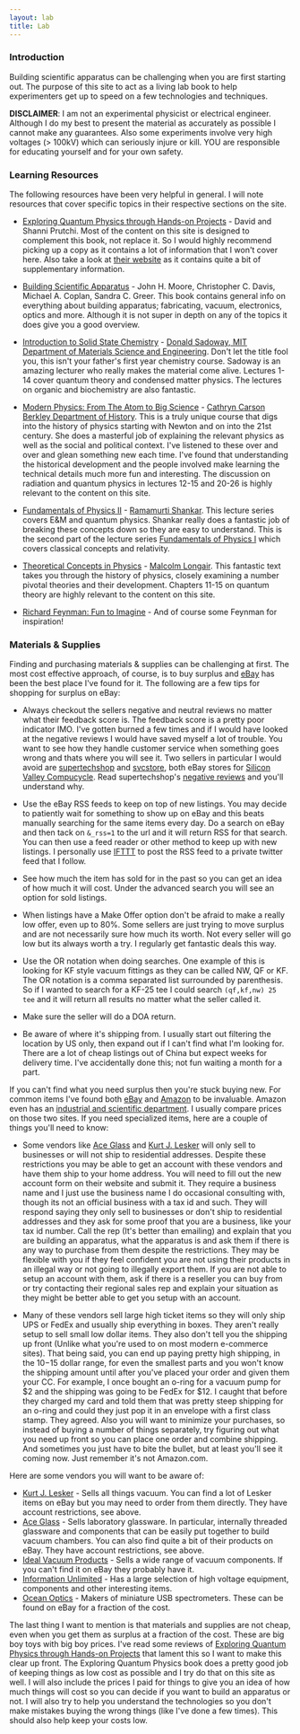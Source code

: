 ```yaml
---
layout: lab
title: Lab
---
```


### Introduction

Building scientific apparatus can be challenging when you are first starting out. The purpose of this site to act as a living lab book to help experimenters get up to speed on a few technologies and techniques. 

**DISCLAIMER**: I am not an experimental physicist or electrical engineer. Although I do my best to present the material as accurately as possible I cannot make any guarantees. Also some experiments involve very high voltages (> 100kV) which can seriously injure or kill. YOU are responsible for educating yourself and for your own safety.

### <a id="learning-resources"></a> Learning Resources

The following resources have been very helpful in general. I will note resources that cover specific topics in their respective sections on the site.

- [Exploring Quantum Physics through Hands-on Projects](http://www.amazon.com/Exploring-Quantum-Physics-through-Projects/dp/1118140664) - David and Shanni Prutchi. Most of the content on this site is designed to complement this book, not replace it. So I would highly recommend picking up a copy as it contains a lot of information that I won't cover here. Also take a look at [their website](http://www.diyphysics.com/) as it contains quite a bit of supplementary information.

- [Building Scientific Apparatus](http://www.amazon.com/Building-Scientific-Apparatus-John-Moore/dp/0521878586) - John H. Moore, Christopher C. Davis, Michael A. Coplan, Sandra C. Greer. This book contains general info on everything about building apparatus; fabricating, vacuum, electronics, optics and more. Although it is not super in depth on any of the topics it does give you a good overview.

- [Introduction to Solid State Chemistry](https://www.youtube.com/watch?v=kI7D2lkcF8E&list=PL36EC6A6180271B0F) - [Donald Sadoway, MIT Department of Materials Science and Engineering](http://donaldsadoway.com/). Don't let the title fool you, this isn't your father's first year chemistry course. Sadoway is an amazing lecturer who really makes the material come alive. Lectures 1-14 cover quantum theory and condensed matter physics. The lectures on organic and biochemistry are also fantastic.

- [Modern Physics: From The Atom to Big Science](https://itunes.apple.com/us/itunes-u/history-181b-spring-2008-modern/id461116019) - [Cathryn Carson Berkley Department of History](http://history.berkeley.edu/people/cathryn-carson). This is a truly unique course that digs into the history of physics starting with Newton and on into the 21st century. She does a masterful job of explaining the relevant physics as well as the social and political context. I've listened to these over and over and glean something new each time. I've found that understanding the historical development and the people involved make learning the technical details much more fun and interesting. The discussion on radiation and quantum physics in lectures 12-15 and 20-26 is highly relevant to the content on this site.

- [Fundamentals of Physics II](http://www.youtube.com/playlist?list=PLD07B2225BB40E582) - [Ramamurti Shankar](http://pantheon.yale.edu/~rshankar/). This lecture series covers E&M and quantum physics. Shankar really does a fantastic job of breaking these concepts down so they are easy to understand. This is the second part of the lecture series [Fundamentals of Physics I](http://www.youtube.com/course?list=ECFE3074A4CB751B2B) which covers classical concepts and relativity.

- [Theoretical Concepts in Physics](http://www.amazon.com/Theoretical-Concepts-Physics-Alternative-Reasoning/dp/052152878X) - [Malcolm Longair](http://www.phy.cam.ac.uk/people/longairm.php). This fantastic text takes you through the history of physics, closely examining a number pivotal theories and their development. Chapters 11-15 on quantum theory are highly relevant to the content on this site.

- [Richard Feynman: Fun to Imagine](http://www.youtube.com/watch?v=aXtnYnoutKk) - And of course some Feynman for inspiration!

### <a id="supplies"></a> Materials & Supplies

Finding and purchasing materials & supplies can be challenging at first. The most cost effective approach, of course, is to buy surplus and [eBay](http://www.ebay.com/) has been the best place I've found for it. The following are a few tips for shopping for surplus on eBay:

- Always checkout the sellers negative and neutral reviews no matter what their feedback score is. The feedback score is a pretty poor indicator IMO. I've gotten burned a few times and if I would have looked at the negative reviews I would have saved myself a lot of trouble. You want to see how they handle customer service when something goes wrong and thats where you will see it. Two sellers in particular I would avoid are [supertechshop](http://www.ebay.com/usr/supertechshop) and [svcstore](http://www.ebay.com/usr/svcstore), both eBay stores for [Silicon Valley Compucycle](http://www.svc.com/). Read supertechshop's [negative reviews](http://feedback.ebay.com/ws/eBayISAPI.dll?ViewFeedback2&userid=supertechshop&myworld=true&items=25&iid=-1&de=off&which=negative&interval=365) and you'll understand why.

- Use the eBay RSS feeds to keep on top of new listings. You may decide to patiently wait for something to show up on eBay and this beats manually searching for the same items every day. Do a search on eBay and then tack on `&_rss=1` to the url and it will return RSS for that search. You can then use a feed reader or other method to keep up with new listings. I personally use [IFTTT](https://ifttt.com) to post the RSS feed to a private twitter feed that I follow.

- See how much the item has sold for in the past so you can get an idea of how much it will cost. Under the advanced search you will see an option for sold listings.

- When listings have a Make Offer option don't be afraid to make a really low offer, even up to 80%. Some sellers are just trying to move surplus and are not necessarily sure how much its worth. Not every seller will go low but its always worth a try. I regularly get fantastic deals this way.

- Use the OR notation when doing searches. One example of this is looking for KF style vacuum fittings as they can be called NW, QF or KF. The OR notation is a comma separated list surrounded by parenthesis. So if I wanted to search for a KF-25 tee I could search `(qf,kf,nw) 25 tee` and it will return all results no matter what the seller called it.

- Make sure the seller will do a DOA return. 

- Be aware of where it's shipping from. I usually start out filtering the location by US only, then expand out if I can't find what I'm looking for. There are a lot of cheap listings out of China but expect weeks for delivery time. I've accidentally done this; not fun waiting a month for a part.

If you can't find what you need surplus then you're stuck buying new. For common items I've found both [eBay](http://www.ebay.com) and [Amazon](http://amazon.com) to be invaluable. Amazon even has an [industrial and scientific department](http://www.amazon.com/industrial-scientific-supplies/b?node=16310091). I usually compare prices on those two sites. If you need specialized items, here are a couple of things you'll need to know:

- Some vendors like [Ace Glass](http://www.aceglass.com/) and [Kurt J. Lesker](http://www.lesker.com/) will only sell to businesses or will not ship to residential addresses. Despite these restrictions you may be able to get an account with these vendors and have them ship to your home address. You will need to fill out the new account form on their website and submit it. They require a business name and I just use the business name I do occasional consulting with, though its not an official business with a tax id and such. They will respond saying they only sell to businesses or don't ship to residential addresses and they ask for some proof that you are a business, like your tax id number. Call the rep (It's better than emailing) and explain that you are building an apparatus, what the apparatus is and ask them if there is any way to purchase from them despite the restrictions. They may be flexible with you if they feel confident you are not using their products in an illegal way or not going to illegally export them. If you are not able to setup an account with them, ask if there is a reseller you can buy from or try contacting their regional sales rep and explain your situation as they might be better able to get you setup with an account.

- Many of these vendors sell large high ticket items so they will only ship UPS or FedEx and usually ship everything in boxes. They aren't really setup to sell small low dollar items. They also don't tell you the shipping up front (Unlike what you're used to on most modern e-commerce sites). That being said, you can end up paying pretty high shipping, in the $10-$15 dollar range, for even the smallest parts and you won't know the shipping amount until after you've placed your order and given them your CC. For example, I once bought an o-ring for a vacuum pump for $2 and the shipping was going to be FedEx for $12. I caught that before they charged my card and told them that was pretty steep shipping for an o-ring and could they just pop it in an envelope with a first class stamp. They agreed. Also you will want to minimize your purchases, so instead of buying a number of things separately, try figuring out what you need up front so you can place one order and combine shipping. And sometimes you just have to bite the bullet, but at least you'll see it coming now. Just remember it's not Amazon.com.

Here are some vendors you will want to be aware of:

- [Kurt J. Lesker](http://www.lesker.com/) - Sells all things vacuum. You can find a lot of Lesker items on eBay but you may need to order from them directly. They have account restrictions, see above.
- [Ace Glass](http://www.aceglass.com/) - Sells laboratory glassware. In particular, internally threaded glassware and components that can be easily put together to build vacuum chambers. You can also find quite a bit of their products on eBay. They have account restrictions, see above.
- [Ideal Vacuum Products](http://www.idealvac.com/) - Sells a wide range of vacuum components. If you can't find it on eBay they probably have it.
- [Information Unlimited](http://amazing1.com/) - Has a large selection of high voltage equipment, components and other interesting items.
- [Ocean Optics](http://www.oceanoptics.com/) - Makers of miniature USB spectrometers. These can be found on eBay for a fraction of the cost.

The last thing I want to mention is that materials and supplies are not cheap, even when you get them as surplus at a fraction of the cost. These are big boy toys with big boy prices. I've read some reviews of [Exploring Quantum Physics through Hands-on Projects](http://www.amazon.com/Exploring-Quantum-Physics-through-Projects/dp/1118140664) that lament this so I want to make this clear up front. The Exploring Quantum Physics book does a pretty good job of keeping things as low cost as possible and I try do that on this site as well. I will also include the prices I paid for things to give you an idea of how much things will cost so you can decide if you want to build an apparatus or not. I will also try to help you understand the technologies so you don't make mistakes buying the wrong things (like I've done a few times). This should also help keep your costs low.